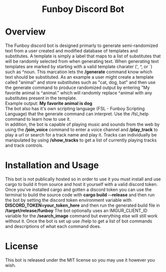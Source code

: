 <h1 align="center">
    <br>
    Funboy Discord Bot
    <br>
</h1>

# Overview

The Funboy discord bot is designed primarly to generate semi-randomized text from a user created and modified database of templates and substitutes. A template is simply a label that maps to a list of substitutes that will be randomly selected from when generating text. When generating text templates are marked by starting with a valid template charater (', ^, or `) such as ^noun. This marcation lets the **/generate** command know which text should be substituted. As an example a user might create a template called "animal" and store substitutes such as "cat, dog, bat" and then use the generate command to produce randomized output by entering "My favorite animal is ^animal." which will randomly replace ^animal with any substitutes present in the template.
<br>Example output: **My favorite animal is dog**<br>
The bot also has it's own scripting language (FSL - Funboy Scripting Language) that the generate command can interpret. Use the /fsl_help command to learn how to use it. 
<br>In addition, the bot is capable of playing music and sounds from the web by using the **/join_voice** command to enter a voice channel and **/play_track** to play a url or search for a track name and play it. Tracks can individually be manipulated by using **/show_tracks** to get a list of currently playing tracks and track controls.<br>

# Installation and Usage

This bot is not publically hosted so in order to use it you must install and use cargo to build it from source and host it yourself with a valid discord token. Once you've installed cargo and gotten a discord token you can use the terminal to build the source code with **cargo build --release** and then run the bot by setting the discord token environment variable with **DISCORD_TOKEN=your_token_here** and then run the generated build file in **/target/release/funboy**
The bot optionally uses an IMGUR_CLIENT_ID variable for the **/search_image** command but everything else will still work without it.
Once the bot is set up use /help to get a list of bot commands and descriptions of what each command does.

# License

This bot is released under the MIT license so you may use it however you wish.
